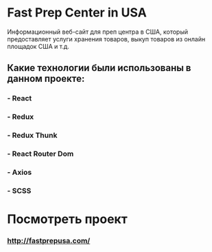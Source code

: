 # Fast Prep Center in USA

Информационный веб-сайт для преп центра в США, который предоставляет услуги хранения товаров, выкуп товаров из онлайн площадок США и т.д.



## Какие технологии были использованы в данном проекте:
### - React
### - Redux
### - Redux Thunk
### - React Router Dom
### - Axios
### - SCSS

# Посмотреть проект
### http://fastprepusa.com/
